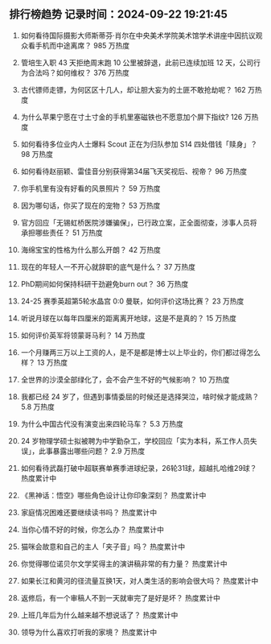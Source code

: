 
## 排行榜趋势 记录时间：2024-09-22 19:21:45
  
  1. 如何看待国际摄影大师斯蒂芬·肖尔在中央美术学院美术馆学术讲座中因抗议观众看手机而中途离席？ 985 万热度
    
  2. 管培生入职 43 天拒绝周末跑 10 公里被辞退，此前已连续加班 12 天，公司行为合法吗？如何维权？ 376 万热度
    
  3. 古代镖师走镖，为何区区十几人，却让胆大妄为的土匪不敢抢劫呢？ 162 万热度
    
  4. 为什么苹果宁愿在寸土寸金的手机里塞磁铁也不愿意加个屏下指纹​​​? 126 万热度
    
  5. 如何看待多位业内人士爆料 Scout 正在为归队参加 S14 四处借钱「赎身」？ 98 万热度
    
  6. 如何看待赵丽颖、雷佳音分别获得第34届飞天奖视后、视帝？ 96 万热度
    
  7. 你手机里有没有好看的风景照片？ 59 万热度
    
  8. 因为哪句话，你买了现在的宠物？ 53 万热度
    
  9. 官方回应「无锡虹桥医院涉嫌骗保」，已行政立案，正全面彻查，涉事人员将承担哪些责任？ 51 万热度
    
  10. 海绵宝宝的性格为什么那么开朗？ 42 万热度
    
  11. 现在的年轻人一不开心就辞职的底气是什么？ 37 万热度
    
  12. PhD期间如何保持科研干劲避免burn out？ 36 万热度
    
  13. 24-25 赛季英超第5轮水晶宫 0:0 曼联，如何评价这场比赛？ 23 万热度
    
  14. 听说月球在以每年四厘米的距离离开地球，这是不是真的？ 15 万热度
    
  15. 如何评价英军将领蒙哥马利？ 14 万热度
    
  16. 一个月赚两三万以上工资的人，是不是都是博士以上毕业的，你们都过得怎么样？ 13 万热度
    
  17. 全世界的沙漠全部绿化了，会不会产生不好的气候影响？ 10 万热度
    
  18. 我都已经 24 岁了，但遇到事情委屈的时候还是选择哭泣，啥时候才能成熟？ 5.8 万热度
    
  19. 为什么中国古代没有演变出来四轮马车？ 5.3 万热度
    
  20. 24 岁物理学硕士拟被聘为中学勤杂工，学校回应「实为本科，系工作人员失误」，此事暴露出哪些问题？ 2.9 万热度
    
  21. 如何看待武磊打破中超联赛单赛季进球纪录，26轮31球，超越扎哈维29球？ 热度累计中
    
  22. 《黑神话：悟空》哪些角色设计让你印象深刻？ 热度累计中
    
  23. 家庭情况困难还要继续读书吗？ 热度累计中
    
  24. 当你心情不好的时候，你怎么办？ 热度累计中
    
  25. 猫咪会故意和自己的主人「夹子音」吗？ 热度累计中
    
  26. 你觉得哪位诺贝尔文学奖得主的演讲稿非常的有力量？ 热度累计中
    
  27. 如果长江和黄河的径流量互换1天，对人类生活的影响会很大吗？ 热度累计中
    
  28. 返修后，有一个审稿人不到一天就审完了是好是坏？ 热度累计中
    
  29. 上班几年后为什么越来越不想说话了？ 热度累计中
    
  30. 领导为什么喜欢打听我的家境？ 热度累计中
    